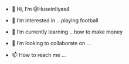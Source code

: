 - 👋 Hi, I’m @HuseinIlyas4
- 👀 I’m interested in ...playing football

- 🌱 I’m currently learning ...how to make money
- 💞️ I’m looking to collaborate on ...
- 📫 How to reach me ...

<!---
HuseinIlyas4/HuseinIlyas4 is a ✨ special ✨ repository because its `README.md` (this file) appears on your GitHub profile.
You can click the Preview link to take a look at your changes.
--->
